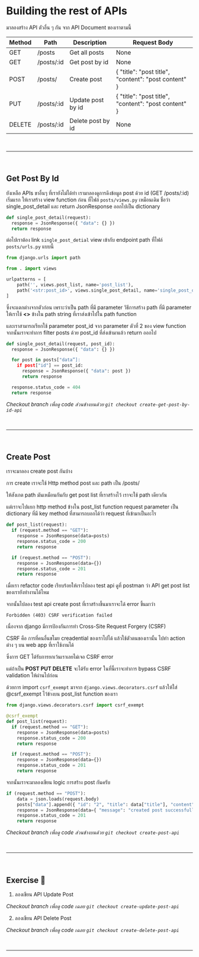 # Building the rest of APIs

มาลองสร้าง API ตัวอื่น ๆ กัน จาก API Document ของเราตามนี้

| Method | Path       | Description       | Request Body                                         |
| ------ | ---------- | ----------------- | ---------------------------------------------------- |
| GET    | /posts     | Get all posts     | None                                                 |
| GET    | /posts/:id | Get post by id    | None                                                 |
| POST   | /posts/    | Create post       | { "title": "post title", "content": "post content" } |
| PUT    | /posts/:id | Update post by id | { "title": "post title", "content": "post content" } |
| DELETE | /posts/:id | Delete post by id | None                                                 |

<br><hr><br>

## Get Post By Id

ยังเหลือ APIs ขาอื่นๆ ที่เรายังไม่ได้ทำ เรามาลองดูการดึงข้อมูล post ด้วย id (GET /posts/:id) เริ่มแรก ให้เราสร้าง view function ก่อน ที่ไฟล์ `posts/views.py` เหมือนเดิม ชื่อว่า single_post_detail และ return JsonResponse ออกไปเป็น dictionary

```python
def single_post_detail(request):
  response = JsonResponse({ "data": {} })
  return response
```

ต่อไปเราต้อง link `single_post_detial` view เข้ากับ endpoint path ที่ไฟล์ `posts/urls.py` แบบนี้

```python
from django.urls import path

from . import views

urlpatterns = [
    path('', views.post_list, name='post_list'),
    path('<str:post_id>', views.single_post_detail, name='single_post_detail'),
]
```

ซึ่งจะแตกต่างจากตัวก่อน เพราะว่าเป็น path ที่มี parameter วิธีการสร้าง path ที่มี parameter ให้เราใช้ **<>** ข้างใน path string ที่เราส่งเข้าไปใน path function

และเราสามารถเรียกใช้ parameter post_id จาก parameter ตัวที่ 2 ของ view function จากนั้นเราจะทำการ filter posts ด้วย post_id ที่ส่งเข้ามาแล้ว return ออกไป

```python
def single_post_detail(request, post_id):
  response = JsonResponse({ "data": {} })

  for post in posts["data”]:
    if post["id"] == post_id:
      response = JsonResponse({ "data": post })
      return response

  response.status_code = 404
  return response

```

_Checkout branch เพื่อดู code ส่วนข้างบนด้วย `git checkout create-get-post-by-id-api`_

<br><hr><br>

## Create Post

เราจะมาลอง create post กันบ้าง

การ create เราจะใช้ Http method post และ path เป็น /posts/

ให้สังเกต path มันเหมือนกันกับ get post list ที่เราสร้างไว้ เราจะใช้ path เดียวกัน

แต่เราจะไปแยก http method ข้างใน post_list function request parameter เป็น dictionary ที่มี key method ที่สามารถบอกได้ว่า request ที่เข้ามาเป็นอะไร

```python
def post_list(request):
  if (request.method == "GET"):
    response = JsonResponse(data=posts)
    response.status_code = 200
    return response

  if (request.method == "POST"):
    response = JsonResponse(data={})
    response.status_code = 201
    return response
```

เมื่อเรา refactor code เรียบร้อยให้เราไปลอง test api ดูที่ postman ว่า API get post list ของเรายังทำงานได้ไหม

จากนั้นไปลอง test api create post ที่เราสร้างขึ้นมาเราจะได้ error ขึ้นมาว่า

`Forbidden (403) CSRF verification failed`

เนื่องจาก django มีการป้องกันการทำ Cross-Site Request Forgery (CSRF)

CSRF คือ การที่คนอื่นขโมย creadential ของเราไปได้ แล้วใช้ตัวตนของเรานั้น ไปทำ action ต่าง ๆ บน web app ที่เราใช้งานได้

ซึ่งการ GET ได้รับการยกเว้นเราเลยไม่เจอ CSRF error

แต่ถ้าเป็น **POST PUT DELETE** จะได้รับ error ในที่นี้เราจะทำการ bypass CSRF validation ให้ผ่านไปก่อน

ด้วยการ import `csrf_exempt` มาจาก `django.views.decorators.csrf` แล้วให้ใส่ @csrf_exempt ไว้ข้างบน post_list function ของเรา

```python
from django.views.decorators.csrf import csrf_exempt

@csrf_exempt
def post_list(request):
  if (request.method == "GET"):
    response = JsonResponse(data=posts)
    response.status_code = 200
    return response

  if (request.method == "POST"):
    response = JsonResponse(data={})
    response.status_code = 201
    return response
```

จากนั้นเราจะมาลองเขียน logic การสร้าง post กันครับ

```python
if (request.method == "POST"):
    data = json.loads(request.body)
    posts["data"].append({ "id": "2", "title": data["title"], "content": data["content"] })
    response = JsonResponse(data={ "message": "created post successfully." })
    response.status_code = 201
    return response
```

_Checkout branch เพื่อดู code ส่วนข้างบนด้วย `git checkout create-post-api`_

<br><hr><br>

## Exercise 🏅

1. ลองเขียน API Update Post

_Checkout branch เพื่อดู code เฉลย `git checkout create-update-post-api`_

2. ลองเขียน API Delete Post

_Checkout branch เพื่อดู code เฉลย `git checkout create-delete-post-api`_

<br><hr><br>
